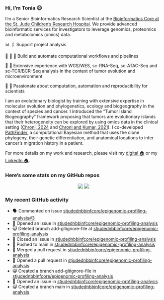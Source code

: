 
### Hi, I’m Tonia 😊

I’m a Senior Bioinformatics Research Scientist at the [Bioinformatics
Core at the St. Jude Children’s Research
Hospital](https://www.stjude.org/research/departments/developmental-neurobiology/shared-resources/bioinformatic-core.html).
We provide advanced bioinformatic services for investigators to leverage
genomics, proteomics and metabolomics (omics) data.

📊 🖇️ Support project analysis

:rocket: :construction: :construction_worker: Build and automate
computational workflows and pipelines

🧬 💪 Extensive experience with WGS/WES, sc-RNA-Seq, sc-ATAC-Seq and
sc-TCR/BCR-Seq analysis in the context of tumor evolution and
microenvironment

:bug: :construction_worker: Passionate about computation, automation and
reproducibility for scientists

I am an evolutionary biologist by training with extensive expertise in
molecular evolution and phylogenetics, ecology and biogeography in the
context of species and cancer. I introduced the “Tumor Island
Biogeography” framework proposing that tumors are evolutionary islands
that their heterogeneity can be explored by using omics data in the
clinical setting ([Chroni,
2024](https://www.taylorfrancis.com/chapters/edit/10.1201/9781003307921-10/tumor-island-biogeography-antonia-chroni)
and [Chroni and Kumar, 2021](https://doi.org/10.1093/gbe/evab276)). I
co-developed [PathFinder](https://github.com/SayakaMiura/PathFinder), a
computational Bayesian method that uses the clone phylogeny, their
genetic differentiation, and anatomical locations to infer cancer’s
migration history in a patient.

For more details on my work and research, please visit my [digital
🏠](https://antoniachroni.github.io/) or my [LinkedIn
🏠](https://www.linkedin.com/in/antonia-chroni-ba1a8514b/).

### Here’s some stats on my GitHub repos

<p align="center">
<img src="https://github-readme-stats.vercel.app/api?username=AntoniaChroni&show_icons=true&theme=dracula">
<img src="https://github-readme-stats.vercel.app/api/top-langs/?username=AntoniaChroni&hide=html,css,jupyter%20notebook&layout=compact">
</p>

### My recent GitHub activity

- 🗣 Commented on issue
  [stjudednbbinfcore/epigenomic-profiling-analysis#3](https://github.com/stjudednbbinfcore/epigenomic-profiling-analysis#3)
- 🤔 Opened an issue in
  [stjudednbbinfcore/epigenomic-profiling-analysis](https://github.com/stjudednbbinfcore/epigenomic-profiling-analysis)
- 😺 Deleted branch add-gitignore-file at
  [stjudednbbinfcore/epigenomic-profiling-analysis](https://github.com/stjudednbbinfcore/epigenomic-profiling-analysis)
- 🎊 Closed an issue in
  [stjudednbbinfcore/epigenomic-profiling-analysis](https://github.com/stjudednbbinfcore/epigenomic-profiling-analysis)
- 📨 Pushed to main in
  [stjudednbbinfcore/epigenomic-profiling-analysis](https://github.com/stjudednbbinfcore/epigenomic-profiling-analysis)
- 🎉 Merged a pull request in
  [stjudednbbinfcore/epigenomic-profiling-analysis](https://github.com/stjudednbbinfcore/epigenomic-profiling-analysis)
- 🤔 Opened a pull request in
  [stjudednbbinfcore/epigenomic-profiling-analysis](https://github.com/stjudednbbinfcore/epigenomic-profiling-analysis)
- 😺 Created a branch add-gitignore-file in
  [stjudednbbinfcore/epigenomic-profiling-analysis](https://github.com/stjudednbbinfcore/epigenomic-profiling-analysis)
- 🤔 Opened an issue in
  [stjudednbbinfcore/epigenomic-profiling-analysis](https://github.com/stjudednbbinfcore/epigenomic-profiling-analysis)
- 😺 Created a branch main in
  [stjudednbbinfcore/epigenomic-profiling-analysis](https://github.com/stjudednbbinfcore/epigenomic-profiling-analysis)
